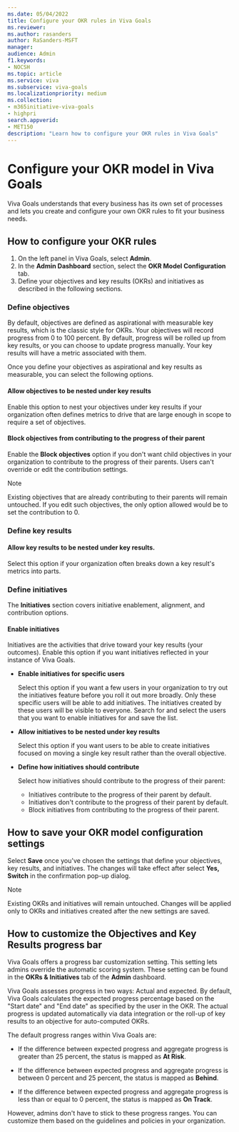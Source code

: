 ```yaml
---
ms.date: 05/04/2022
title: Configure your OKR rules in Viva Goals
ms.reviewer: 
ms.author: rasanders
author: RaSanders-MSFT
manager: 
audience: Admin
f1.keywords:
- NOCSH
ms.topic: article
ms.service: viva
ms.subservice: viva-goals
ms.localizationpriority: medium
ms.collection:  
- m365initiative-viva-goals
- highpri  
search.appverid:
- MET150
description: "Learn how to configure your OKR rules in Viva Goals"
---
```


# Configure your OKR model in Viva Goals

Viva Goals understands that every business has its own set of processes and lets you create and configure your own OKR rules to fit your business needs. 

## How to configure your OKR rules 

1.	On the left panel in Viva Goals, select **Admin**.
1. In the **Admin Dashboard** section, select the **OKR Model Configuration** tab. 
2.	Define your objectives and key results (OKRs) and initiatives as described in the following sections.

### Define objectives

By default, objectives are defined as aspirational with measurable key results, which is the classic style for OKRs. Your objectives will record progress from 0 to 100 percent. By default, progress will be rolled up from key results, or you can choose to update progress manually. Your key results will have a metric associated with them.

Once you define your objectives as aspirational and key results as measurable, you can select the following options. 

#### Allow objectives to be nested under key results

Enable this option to nest your objectives under key results if your organization often defines metrics to drive that are large enough in scope to require a set of objectives.

#### Block objectives from contributing to the progress of their parent

Enable the **Block objectives** option if you don't want child objectives in your organization to contribute to the progress of their parents. Users can't override or edit the contribution settings.

> [!NOTE]
> Existing objectives that are already contributing to their parents will remain untouched. If you edit such objectives, the only option allowed would be to set the contribution to 0.

### Define key results 

#### Allow key results to be nested under key results.

Select this option if your organization often breaks down a key result's metrics into parts.

### Define initiatives

The **Initiatives** section covers initiative enablement, alignment, and contribution options.

#### Enable initiatives

Initiatives are the activities that drive toward your key results (your outcomes). Enable this option if you want initiatives reflected in your instance of Viva Goals.

- **Enable initiatives for specific users**

   Select this option if you want a few users in your organization to try out the initiatives feature before you roll it out more broadly. Only these specific users will be able to add initiatives. The initiatives created by these users will be visible to everyone. Search for and select the users that you want to enable initiatives for and save the list. 

- **Allow initiatives to be nested under key results**

   Select this option if you want users to be able to create initiatives focused on moving a single key result rather than the overall objective.

- **Define how initiatives should contribute**

   Select how initiatives should contribute to the progress of their parent:

   - Initiatives contribute to the progress of their parent by default.
   - Initiatives don't contribute to the progress of their parent by default.
   - Block initiatives from contributing to the progress of their parent.


## How to save your OKR model configuration settings

Select **Save** once you've chosen the settings that define your objectives, key results, and initiatives. The changes will take effect after select **Yes, Switch** in the confirmation pop-up dialog. 

> [!NOTE]
> Existing OKRs and initiatives will remain untouched. Changes will be applied only to OKRs and initiatives created after the new settings are saved.

## How to customize the Objectives and Key Results progress bar 

Viva Goals offers a progress bar customization setting. This setting lets admins override the automatic scoring system. These setting can be found in the **OKRs & Initiatives** tab of the **Admin** dashboard. 

Viva Goals assesses progress in two ways: Actual and expected. By default, Viva Goals calculates the expected progress percentage based on the "Start date" and "End date" as specified by the user in the OKR. The actual progress is updated automatically via data integration or the roll-up of key results to an objective for auto-computed OKRs.

The default progress ranges within Viva Goals are:

- If the difference between expected progress and aggregate progress is greater than 25 percent, the status is mapped as **At Risk**.

- If the difference between expected progress and aggregate progress is between 0 percent and 25 percent, the status is mapped as **Behind**.

- If the difference between expected progress and aggregate progress is less than or equal to 0 percent, the status is mapped as **On Track**.

However, admins don't have to stick to these progress ranges. You can customize them based on the guidelines and policies in your organization.

